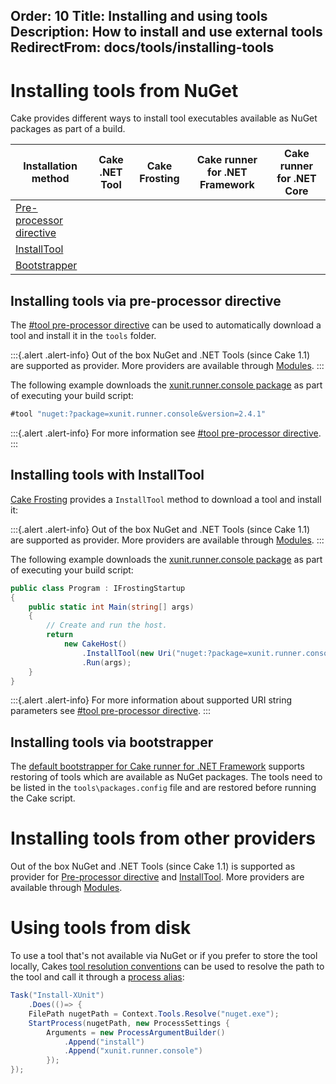 Order: 10
Title: Installing and using tools
Description: How to install and use external tools
RedirectFrom: docs/tools/installing-tools
---

# Installing tools from NuGet

Cake provides different ways to install tool executables available as NuGet packages as part of a build.

| Installation method              | Cake .NET Tool | Cake Frosting | Cake runner for .NET Framework | Cake runner for .NET Core |
|----------------------------------|----------------|---------------|--------------------------------|---------------------------|
| [Pre-processor directive]        | <i class="fa fa-check" style="color:green"></i> | <i class="fa fa-times" style="color:red"></i>   | <i class="fa fa-check" style="color:green"></i> | <i class="fa fa-check" style="color:green"></i> |
| [InstallTool]                    | <i class="fa fa-times" style="color:red"></i>   | <i class="fa fa-check" style="color:green"></i> | <i class="fa fa-times" style="color:red"></i>   | <i class="fa fa-times" style="color:red"></i>   |
| [Bootstrapper]                   | <i class="fa fa-times" style="color:red"></i>   | <i class="fa fa-times" style="color:red"></i>   | <i class="fa fa-check" style="color:green"></i> | <i class="fa fa-check" style="color:green"></i> |

## Installing tools via pre-processor directive

The [#tool pre-processor directive] can be used to automatically download a tool and install it in the `tools` folder.

:::{.alert .alert-info}
Out of the box NuGet and .NET Tools (since Cake 1.1) are supported as provider.
More providers are available through [Modules](/extensions/).
:::

The following example downloads the [xunit.runner.console package](https://www.nuget.org/packages/xunit.runner.console)
as part of executing your build script:

```csharp
#tool "nuget:?package=xunit.runner.console&version=2.4.1"
```

:::{.alert .alert-info}
For more information see [#tool pre-processor directive].
:::

## Installing tools with InstallTool

[Cake Frosting] provides a `InstallTool` method to download a tool and install it:

:::{.alert .alert-info}
Out of the box NuGet and .NET Tools (since Cake 1.1) are supported as provider.
More providers are available through [Modules](/extensions/).
:::

The following example downloads the [xunit.runner.console package](https://www.nuget.org/packages/xunit.runner.console)
as part of executing your build script:

```csharp
public class Program : IFrostingStartup
{
    public static int Main(string[] args)
    {
        // Create and run the host.
        return
            new CakeHost()
                .InstallTool(new Uri("nuget:?package=xunit.runner.console&version=2.4.1"))
                .Run(args);
    }
}
```

:::{.alert .alert-info}
For more information about supported URI string parameters see [#tool pre-processor directive].
:::

## Installing tools via bootstrapper

The [default bootstrapper for Cake runner for .NET Framework](/docs/running-builds/runners/cake-runner-for-dotnet-framework#bootstrapping-for-cake-runner-for.net-framework)
supports restoring of tools which are available as NuGet packages.
The tools need to be listed in the `tools\packages.config` file and are restored before running the Cake script.

# Installing tools from other providers

Out of the box NuGet and .NET Tools (since Cake 1.1) is supported as provider for [Pre-processor directive] and [InstallTool].
More providers are available through [Modules](/extensions/).

# Using tools from disk

To use a tool that's not available via NuGet or if you prefer to store the tool locally,
Cakes [tool resolution conventions](tool-resolution) can be used to resolve the path to the tool and call it through a [process alias](/dsl/process/):

```csharp
Task("Install-XUnit")
    .Does(()=> {
    FilePath nugetPath = Context.Tools.Resolve("nuget.exe");
    StartProcess(nugetPath, new ProcessSettings {
        Arguments = new ProcessArgumentBuilder()
            .Append("install")
            .Append("xunit.runner.console")
        });
});
```

[Cake .NET Tool]: dotnet-tool
[Cake Frosting]: cake-frosting
[Cake runner for .NET Framework]: cake-runner-for-dotnet-framework
[Cake runner for .NET Core]: cake-runner-for-dotnet-core
[Pre-processor directive]: #installing-tools-via-pre-processor-directive
[InstallTool]: #installing-tools-with-installtool
[Bootstrapper]: #installing-tools-via-bootstrapper
[#tool pre-processor directive]: /docs/writing-builds/preprocessor-directives/tool/
